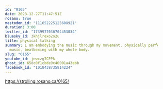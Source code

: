 ```yaml
---
id: "0165"
date: 2023-12-27T11:47:51Z
rosano: true
mastodon_id: "111652225125608921"
duration: 3:00
twitter_id: "1739977036704453034"
bluesky_id: 3khjlrexo2o2u
title: physical talking
summary: I am embodying the music through my movement, physically performing the
  music, beatboxing with my whole body.
slug: "0165"
youtube_id: jewczg7CPPk
ghost_id: 658c0f1cbde0c40001a43ebb
facebook_id: "1018438735914224"
---
```

https://strolling.rosano.ca/0165/
